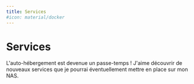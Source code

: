```yaml
---
title: Services
#icon: material/docker
---
```


# **Services**

L'auto-hébergement est devenue un passe-temps ! J'aime découvrir de nouveaux services que je pourrai éventuellement mettre en place sur mon NAS.